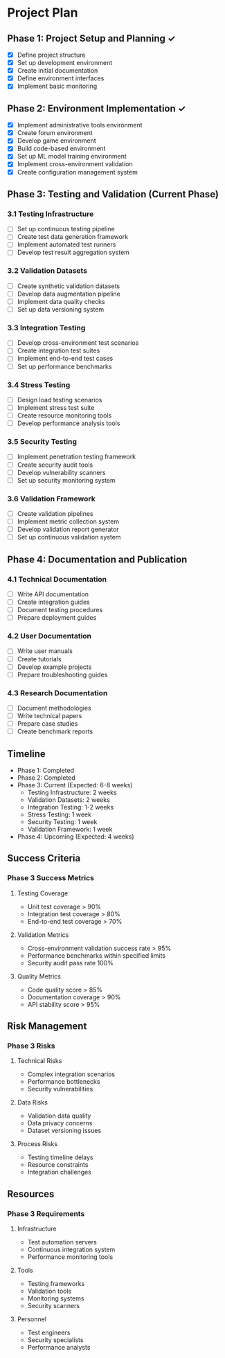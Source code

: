 # Project Plan

## Phase 1: Project Setup and Planning ✓
- [x] Define project structure
- [x] Set up development environment
- [x] Create initial documentation
- [x] Define environment interfaces
- [x] Implement basic monitoring

## Phase 2: Environment Implementation ✓
- [x] Implement administrative tools environment
- [x] Create forum environment
- [x] Develop game environment
- [x] Build code-based environment
- [x] Set up ML model training environment
- [x] Implement cross-environment validation
- [x] Create configuration management system

## Phase 3: Testing and Validation (Current Phase)
### 3.1 Testing Infrastructure
- [ ] Set up continuous testing pipeline
- [ ] Create test data generation framework
- [ ] Implement automated test runners
- [ ] Develop test result aggregation system

### 3.2 Validation Datasets
- [ ] Create synthetic validation datasets
- [ ] Develop data augmentation pipeline
- [ ] Implement data quality checks
- [ ] Set up data versioning system

### 3.3 Integration Testing
- [ ] Develop cross-environment test scenarios
- [ ] Create integration test suites
- [ ] Implement end-to-end test cases
- [ ] Set up performance benchmarks

### 3.4 Stress Testing
- [ ] Design load testing scenarios
- [ ] Implement stress test suite
- [ ] Create resource monitoring tools
- [ ] Develop performance analysis tools

### 3.5 Security Testing
- [ ] Implement penetration testing framework
- [ ] Create security audit tools
- [ ] Develop vulnerability scanners
- [ ] Set up security monitoring system

### 3.6 Validation Framework
- [ ] Create validation pipelines
- [ ] Implement metric collection system
- [ ] Develop validation report generator
- [ ] Set up continuous validation system

## Phase 4: Documentation and Publication
### 4.1 Technical Documentation
- [ ] Write API documentation
- [ ] Create integration guides
- [ ] Document testing procedures
- [ ] Prepare deployment guides

### 4.2 User Documentation
- [ ] Write user manuals
- [ ] Create tutorials
- [ ] Develop example projects
- [ ] Prepare troubleshooting guides

### 4.3 Research Documentation
- [ ] Document methodologies
- [ ] Write technical papers
- [ ] Prepare case studies
- [ ] Create benchmark reports

## Timeline
- Phase 1: Completed
- Phase 2: Completed
- Phase 3: Current (Expected: 6-8 weeks)
  - Testing Infrastructure: 2 weeks
  - Validation Datasets: 2 weeks
  - Integration Testing: 1-2 weeks
  - Stress Testing: 1 week
  - Security Testing: 1 week
  - Validation Framework: 1 week
- Phase 4: Upcoming (Expected: 4 weeks)

## Success Criteria
### Phase 3 Success Metrics
1. Testing Coverage
   - Unit test coverage > 90%
   - Integration test coverage > 80%
   - End-to-end test coverage > 70%

2. Validation Metrics
   - Cross-environment validation success rate > 95%
   - Performance benchmarks within specified limits
   - Security audit pass rate 100%

3. Quality Metrics
   - Code quality score > 85%
   - Documentation coverage > 90%
   - API stability score > 95%

## Risk Management
### Phase 3 Risks
1. Technical Risks
   - Complex integration scenarios
   - Performance bottlenecks
   - Security vulnerabilities

2. Data Risks
   - Validation data quality
   - Data privacy concerns
   - Dataset versioning issues

3. Process Risks
   - Testing timeline delays
   - Resource constraints
   - Integration challenges

## Resources
### Phase 3 Requirements
1. Infrastructure
   - Test automation servers
   - Continuous integration system
   - Performance monitoring tools

2. Tools
   - Testing frameworks
   - Validation tools
   - Monitoring systems
   - Security scanners

3. Personnel
   - Test engineers
   - Security specialists
   - Performance analysts 